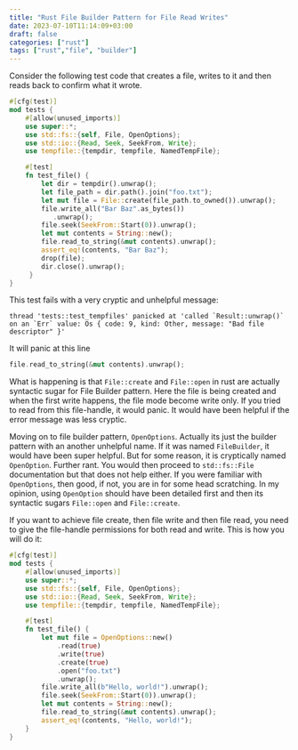 ```yaml
---
title: "Rust File Builder Pattern for File Read Writes"
date: 2023-07-10T11:14:09+03:00
draft: false 
categories: ["rust"]
tags: ["rust","file", "builder"]
---
```


Consider the following test code that creates a file, writes to it and then reads back to confirm what it wrote.

```rust
#[cfg(test)]
mod tests {
    #[allow(unused_imports)]
    use super::*;
    use std::fs::{self, File, OpenOptions};
    use std::io::{Read, Seek, SeekFrom, Write};
    use tempfile::{tempdir, tempfile, NamedTempFile};

    #[test]
    fn test_file() {
        let dir = tempdir().unwrap();
        let file_path = dir.path().join("foo.txt");
        let mut file = File::create(file_path.to_owned()).unwrap();
        file.write_all("Bar Baz".as_bytes())
           .unwrap();
        file.seek(SeekFrom::Start(0)).unwrap();
        let mut contents = String::new();
        file.read_to_string(&mut contents).unwrap();
        assert_eq!(contents, "Bar Baz");
        drop(file);
        dir.close().unwrap();
     }
}
```
This test fails with a very cryptic and unhelpful message:
```terminal
thread 'tests::test_tempfiles' panicked at 'called `Result::unwrap()` 
on an `Err` value: Os { code: 9, kind: Other, message: "Bad file descriptor" }'
```

It will panic at this line 
```rust
file.read_to_string(&mut contents).unwrap();
```

What is happening is that `File::create` and `File::open` in rust are actually syntactic sugar for File Builder pattern. Here the file is being created and when the first write happens, the file mode become write only. If you tried to read from this file-handle, it would panic. It would have been helpful if the error message was less cryptic.

Moving on to file builder pattern, `OpenOptions`. Actually its just the builder pattern with an another unhelpful name. If it was named `FileBuilder`, it would have been super helpful. But for some reason, it is cryptically named `OpenOption`. Further rant. You would then proceed to `std::fs::File` documentation but that does not help either. If you were familiar with `OpenOptions`, then good, if not, you are in for some head scratching. In my opinion, using `OpenOption` should have been detailed first and then its syntactic sugars `File::open` and `File::create`.

If you want to achieve file create, then file write and then file read, you need to give the file-handle permissions for both read and write. This is how you will do it:
```rust
#[cfg(test)]
mod tests {
    #[allow(unused_imports)]
    use super::*;
    use std::fs::{self, File, OpenOptions};
    use std::io::{Read, Seek, SeekFrom, Write};
    use tempfile::{tempdir, tempfile, NamedTempFile};

    #[test]
    fn test_file() {
        let mut file = OpenOptions::new()
            .read(true)
            .write(true)
            .create(true)
            .open("foo.txt")
            .unwrap();
        file.write_all(b"Hello, world!").unwrap();
        file.seek(SeekFrom::Start(0)).unwrap();
        let mut contents = String::new();
        file.read_to_string(&mut contents).unwrap();
        assert_eq!(contents, "Hello, world!");
    }
}
```